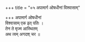 +++
title = "०५ अपामार्ग ओषधीनां विश्वासाम्"

+++
अपामार्ग ओषधीनां  
विश्वासाम् एक इत् पतिः ।  
तेन ते मृज्म आस्थितम्  
अथ त्वम् अगदश् चर ॥